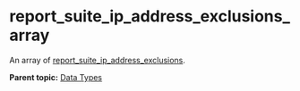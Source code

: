 # report\_suite\_ip\_address\_exclusions\_array

An array of [report\_suite\_ip\_address\_exclusions](r_report_suite_ip_address_exclusions.md#).

**Parent topic:** [Data Types](../data_types/c_datatypes.md)

